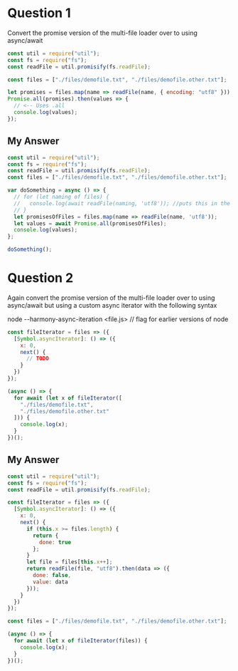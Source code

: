 # Question 1

Convert the promise version of the multi-file loader over to using async/await

```js
const util = require("util");
const fs = require("fs");
const readFile = util.promisify(fs.readFile);

const files = ["./files/demofile.txt", "./files/demofile.other.txt"];

let promises = files.map(name => readFile(name, { encoding: "utf8" }));
Promise.all(promises).then(values => {
  // <-- Uses .all
  console.log(values);
});
```

## My Answer

```js
const util = require("util");
const fs = require("fs");
const readFile = util.promisify(fs.readFile);
const files = ["./files/demofile.txt", "./files/demofile.other.txt"];

var doSomething = async () => {
  // for (let naming of files) {
  //   console.log(await readFile(naming, 'utf8')); //puts this in the queue one at a time
  // }
  let promisesOfFiles = files.map(name => readFile(name, 'utf8'));
  let values = await Promise.all(promisesOfFiles);
  console.log(values);
};

doSomething();
```

# Question 2

Again convert the promise version of the multi-file loader over to using async/await but using a custom async iterator with the following syntax

node --harmony-async-iteration <file.js> // flag for earlier versions of node

```js
const fileIterator = files => ({
  [Symbol.asyncIterator]: () => ({
    x: 0,
    next() {
      // TODO
    }
  })
});

(async () => {
  for await (let x of fileIterator([
    "./files/demofile.txt",
    "./files/demofile.other.txt"
  ])) {
    console.log(x);
  }
})();
```

## My Answer

```js
const util = require("util");
const fs = require("fs");
const readFile = util.promisify(fs.readFile);

const fileIterator = files => ({
  [Symbol.asyncIterator]: () => ({
    x: 0,
    next() {
      if (this.x >= files.length) {
        return {
          done: true
        };
      }
      let file = files[this.x++];
      return readFile(file, "utf8").then(data => ({
        done: false,
        value: data
      }));
    }
  })
});

const files = ["./files/demofile.txt", "./files/demofile.other.txt"];

(async () => {
  for await (let x of fileIterator(files)) {
    console.log(x);
  }
})();
```